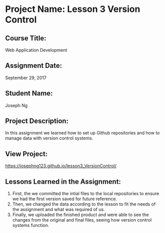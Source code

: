 # Project Name:  Lesson 3 Version Control


## Course Title:
Web Application Development

## Assignment Date:  
September 29, 2017

## Student Name:  
Joseph Ng

## Project Description:
In this assignment we learned how to set up Github repositories and how to manage data with version control systems.

## View Project:
https://josephng123.github.io/lesson3_VersionControl/

## Lessons Learned in the Assignment:
1. First, the we committed the intial files to the local repositories to ensure we had the first version saved for future reference.
2. Then, we changed the data according to the lesson to fit the needs of the assignment and what was required of us.
3. Finally, we uploaded the finished product and were able to see the changes from the original and final files, seeing how version control systems function.


